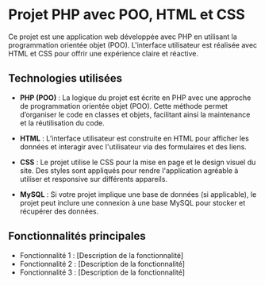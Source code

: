 # Projet PHP avec POO, HTML et CSS

Ce projet est une application web développée avec PHP en utilisant la programmation orientée objet (POO). L'interface utilisateur est réalisée avec HTML et CSS pour offrir une expérience claire et réactive.

## Technologies utilisées

- **PHP (POO)** : La logique du projet est écrite en PHP avec une approche de programmation orientée objet (POO). Cette méthode permet d’organiser le code en classes et objets, facilitant ainsi la maintenance et la réutilisation du code.
  
- **HTML** : L’interface utilisateur est construite en HTML pour afficher les données et interagir avec l'utilisateur via des formulaires et des liens.
  
- **CSS** : Le projet utilise le CSS pour la mise en page et le design visuel du site. Des styles sont appliqués pour rendre l'application agréable à utiliser et responsive sur différents appareils.
  
- **MySQL** : Si votre projet implique une base de données (si applicable), le projet peut inclure une connexion à une base MySQL pour stocker et récupérer des données.

## Fonctionnalités principales

- Fonctionnalité 1 : [Description de la fonctionnalité]
- Fonctionnalité 2 : [Description de la fonctionnalité]
- Fonctionnalité 3 : [Description de la fonctionnalité]
